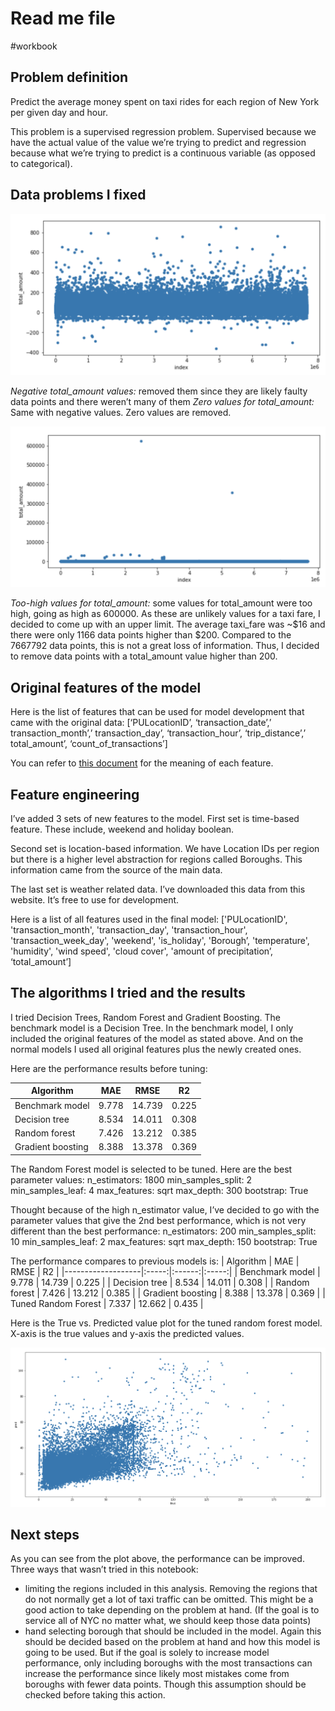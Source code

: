 # Read me file
#workbook

## Problem definition
Predict the average money spent on taxi rides for each region of New York per given day and hour.

This problem is a supervised regression problem. Supervised because we have the actual value of the value we’re trying to predict and regression because what we’re trying to predict is a continuous variable (as opposed to categorical).

## Data problems I fixed

![Negative and zero values graph](/images/Negative_and_zero_values_graph.png)

*Negative total_amount values:* removed them since they are likely faulty data points and there weren’t many of them
*Zero values for total_amount:* Same with negative values. Zero values are removed.


![Graph showing the too high values](/images/too_high_values_graph.png)


*Too-high values for total_amount:* some values for total_amount were too high, going as high as 600000. As these are unlikely values for a taxi fare, I decided to come up with an upper limit. The average taxi_fare was ~$16 and there were only 1166 data points higher than $200. Compared to the 7667792 data points, this is not a great loss of information. Thus, I decided to remove data points with a total_amount value higher than 200.

## Original features of the model
Here is the list of features that can be used for model development that came with the original data: [‘PULocationID’, ‘transaction_date’,’ transaction_month’,’ transaction_day’, ‘transaction_hour’, ‘trip_distance’,’ total_amount’, ‘count_of_transactions’]

You can refer to [this document](https://www1.nyc.gov/assets/tlc/downloads/pdf/data_dictionary_trip_records_yellow.pdf) for the meaning of each feature.

## Feature engineering
I’ve added 3 sets of new features to the model. First set is time-based feature. These include, weekend and holiday boolean.

Second set is location-based information. We have Location IDs per region but there is a higher level abstraction for regions called Boroughs. This information came from the source of the main data.

The last set is weather related data. I’ve downloaded this data from this website. It’s free to use for development.

Here is a list of all features used in the final model:
['PULocationID', 'transaction_month', 'transaction_day', 'transaction_hour', 'transaction_week_day', 'weekend', 'is_holiday', 'Borough’, 'temperature', 'humidity', 'wind speed', 'cloud cover', 'amount of precipitation’, ‘total_amount’]

## The algorithms I tried and the results
I tried Decision Trees, Random Forest and Gradient Boosting. The benchmark model is a Decision Tree. In the benchmark model, I only included the original features of the model as stated above. And on the normal models I used all original features plus the newly created ones.

Here are the performance results before tuning:

| Algorithm         |  MAE  |  RMSE  |   R2  |
|-------------------|:-----:|:------:|:-----:|
| Benchmark model   | 9.778 | 14.739 | 0.225 |
| Decision tree     | 8.534 | 14.011 | 0.308 |
| Random forest     | 7.426 | 13.212 | 0.385 |
| Gradient boosting | 8.388 | 13.378 | 0.369 |

The Random Forest model is selected to be tuned. Here are the best parameter values:
n_estimators: 1800
min_samples_split: 2
min_samples_leaf: 4
max_features: sqrt
max_depth: 300
bootstrap: True

Thought because of the high n_estimator value, I’ve decided to go with the parameter values that give the 2nd best performance, which is not very different than the best performance:
n_estimators: 200
min_samples_split: 10
min_samples_leaf: 2
max_features: sqrt
max_depth: 150
bootstrap: True

The performance compares to previous models is:
| Algorithm         |  MAE  |  RMSE  |   R2  |
|-------------------|:-----:|:------:|:-----:|
| Benchmark model   | 9.778 | 14.739 | 0.225 |
| Decision tree     | 8.534 | 14.011 | 0.308 |
| Random forest     | 7.426 | 13.212 | 0.385 |
| Gradient boosting | 8.388 | 13.378 | 0.369 |
| Tuned Random Forest | 7.337 | 12.662 | 0.435 |

Here is the True vs. Predicted value plot for the tuned random forest model. X-axis is the true values and y-axis the predicted values.

![Performance graph of tuned Random Forest](/images/tuned_random_forest_graph.png)

## Next steps
As you can see from the plot above, the performance can be improved. Three ways that wasn’t tried in this notebook:
* limiting the regions included in this analysis. Removing the regions that do not normally get a lot of taxi traffic can be omitted. This might be a good action to take depending on the problem at hand. (If the goal is to service all of NYC no matter what, we should keep those data points)
* hand selecting borough that should be included in the model. Again this should be decided based on the problem at hand and how this model is going to be used. But if the goal is solely to increase model performance, only including boroughs with the most transactions can increase the performance since likely most mistakes come from boroughs with fewer data points. Though this assumption should be checked before taking this action.